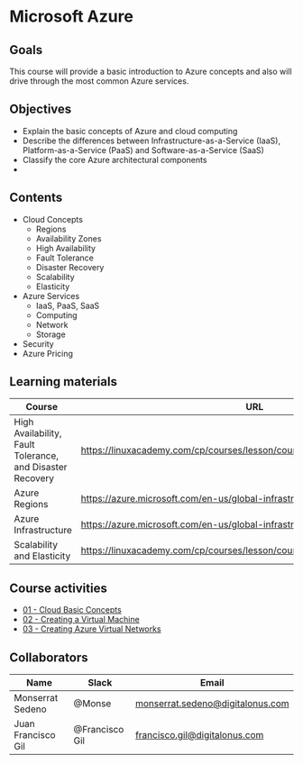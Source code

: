 # Microsoft Azure

## Goals
This course will provide a basic introduction to Azure concepts and also will drive through the most common Azure services.

## Objectives
- Explain the basic concepts of Azure and cloud computing
- Describe the differences between Infrastructure-as-a-Service (IaaS), Platform-as-a-Service (PaaS) and Software-as-a-Service (SaaS)
- Classify the core Azure architectural components
- 

## Contents
- Cloud Concepts
    - Regions 
    - Availability Zones 
    - High Availability 
    - Fault Tolerance 
    - Disaster Recovery 
    - Scalability 
    - Elasticity 
- Azure Services 
    - IaaS, PaaS, SaaS 
    - Computing 
    - Network 
    - Storage 
- Security 
- Azure Pricing 


## Learning materials
 Course                           | URL
---------------------------------| -----------------------------------------------
High Availability, Fault Tolerance, and Disaster Recovery |https://linuxacademy.com/cp/courses/lesson/course/4073/lesson/2
Azure Regions  | https://azure.microsoft.com/en-us/global-infrastructure/regions
Azure Infrastructure | https://azure.microsoft.com/en-us/global-infrastructure/
Scalability and Elasticity | https://linuxacademy.com/cp/courses/lesson/course/4073/lesson/3/module/330

## Course activities
- [01 - Cloud Basic Concepts](./01-cloud-basic-concepts.md)
- [02 - Creating a Virtual Machine](./02-creating-vm.md)
- [03 - Creating Azure Virtual Networks](./03-network-creation.md)


## Collaborators
Name     |   Slack  | Email |
---------|----------|----------|
Monserrat Sedeno    | @Monse | monserrat.sedeno@digitalonus.com |
Juan Francisco Gil | @Francisco Gil | francisco.gil@digitalonus.com |

